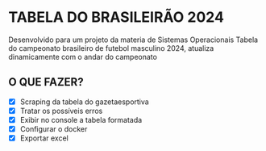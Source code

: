 # TABELA DO BRASILEIRÃO 2024

Desenvolvido para um projeto da materia de Sistemas Operacionais
Tabela do campeonato brasileiro de futebol masculino 2024,
atualiza dinamicamente com o andar do campeonato

## O QUE FAZER?

-[X] Scraping da tabela do gazetaesportiva
-[X] Tratar os possíveis erros
-[X] Exibir no console a tabela formatada
-[X] Configurar o docker
-[X] Exportar excel
